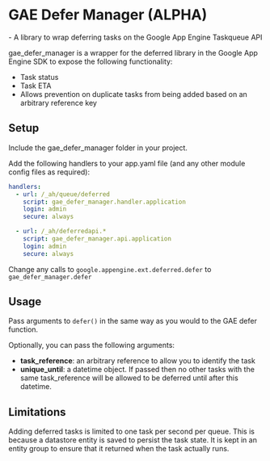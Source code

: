 # GAE Defer Manager (ALPHA)
\- A library to wrap deferring tasks on the Google App Engine Taskqueue API

gae_defer_manager is a wrapper for the deferred library in the Google App Engine SDK to expose the following functionality:

- Task status
- Task ETA
- Allows prevention on duplicate tasks from being added based on an arbitrary reference key


## Setup

Include the gae_defer_manager folder in your project.

Add the following handlers to your app.yaml file (and any other module config files as required):

```yaml
handlers:
  - url: /_ah/queue/deferred
    script: gae_defer_manager.handler.application
    login: admin
    secure: always

  - url: /_ah/deferredapi.*
    script: gae_defer_manager.api.application
    login: admin
    secure: always
```

Change any calls to `google.appengine.ext.deferred.defer` to `gae_defer_manager.defer`

## Usage

Pass arguments to `defer()` in the same way as you would to the GAE defer function.

Optionally, you can pass the following arguments:

- **task_reference**: an arbitrary reference to allow you to identify the task
- **unique_until**: a datetime object. If passed then no other tasks with the same task_reference will be allowed to be deferred until after this datetime.

## Limitations

Adding deferred tasks is limited to one task per second per queue. This is because a datastore entity is saved to persist the task state. It is kept in an entity group to ensure that it returned when the task actually runs.

